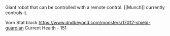 Giant robot that can be controlled with a remote control. [[Munch]] currently controls it.


Vorn Stat block
https://www.dndbeyond.com/monsters/17012-shield-guardian
Current Health - 151